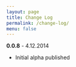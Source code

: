 ```yaml
---
layout: page
title: Change Log
permalink: /change-log/
menu: false
---
```

**0.0.8** - 4.12.2014

- Initial alpha published